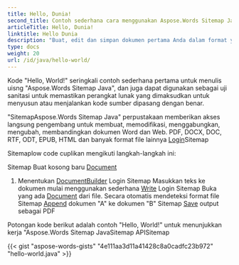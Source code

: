 ```yaml
---
title: Hello, Dunia!
second_title: Contoh sederhana cara menggunakan Aspose.Words Sitemap Java
articleTitle: Hello, Dunia!
linktitle: Hello Dunia
description: "Buat, edit dan simpan dokumen pertama Anda dalam format yang didukung menggunakan Aspose.Words Sitemap Java untuk mengalami kesederhanaan dan kekuasaannya JavaSitemap"
type: docs
weight: 20
url: /id/java/hello-world/
---
```


Kode "Hello, World!" seringkali contoh sederhana pertama untuk menulis uisng "Aspose.Words Sitemap Java", dan juga dapat digunakan sebagai uji sanitasi untuk memastikan perangkat lunak yang dimaksudkan untuk menyusun atau menjalankan kode sumber dipasang dengan benar.

"SitemapAspose.Words Sitemap Java" perpustakaan memberikan akses langsung pengembang untuk membuat, memodifikasi, menggabungkan, mengubah, membandingkan dokumen Word dan Web. PDF, DOCX, DOC, RTF, ODT, EPUB, HTML dan banyak format file lainnya [Login](/words/id/java/supported-document-formats/)Sitemap

Sitemaplow code cuplikan mengikuti langkah-langkah ini:

Sitemap Buat kosong baru [Document](https://reference.aspose.com/words/java/com.aspose.words/document/)
1. Menentukan [DocumentBuilder](https://reference.aspose.com/words/java/com.aspose.words/documentbuilder/) Login
Sitemap Masukkan teks ke dokumen mulai menggunakan sederhana [Write](https://reference.aspose.com/words/java/com.aspose.words/documentbuilder/#write-java.lang.String) Login
Sitemap Buka yang ada [Document](https://reference.aspose.com/words/java/com.aspose.words/document/#Document-java.lang.String) dari file. Secara otomatis mendeteksi format file
Sitemap [Append](https://reference.aspose.com/words/java/com.aspose.words/document/#appendDocument-com.aspose.words.Document-int) dokumen "A" ke dokumen "B"
Sitemap [Save](https://reference.aspose.com/words/java/com.aspose.words/document/#save-java.lang.String) output sebagai PDF

Potongan kode berikut adalah contoh "Hello, World!" untuk menunjukkan kerja "Aspose.Words Sitemap JavaSitemap APISitemap

{{< gist "aspose-words-gists" "4e111aa3d11a41428c8a0cadfc23b972" "hello-world.java" >}}
